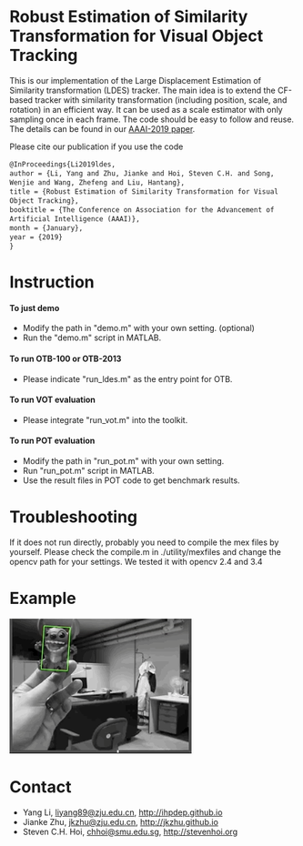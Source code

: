 # Robust Estimation of Similarity Transformation for Visual Object Tracking

This is our implementation of the Large Displacement Estimation of Similarity transformation (LDES) tracker. The main idea is to extend the CF-based tracker with similarity transformation (including position, scale, and rotation) in an efficient way. It can be used as a scale estimator with only sampling once in each frame. The code should be easy to follow and reuse. The details can be found in our [AAAI-2019 paper](https://arxiv.org/abs/1712.05231).

Please cite our publication if you use the code
```
@InProceedings{Li2019ldes,
author = {Li, Yang and Zhu, Jianke and Hoi, Steven C.H. and Song, Wenjie and Wang, Zhefeng and Liu, Hantang},
title = {Robust Estimation of Similarity Transformation for Visual Object Tracking},
booktitle = {The Conference on Association for the Advancement of Artificial Intelligence (AAAI)},
month = {January},
year = {2019}
}
```
 
# Instruction
#### To just demo
* Modify the path in "demo.m" with your own setting. (optional)
* Run the "demo.m" script in MATLAB.

#### To run OTB-100 or OTB-2013
* Please indicate "run_ldes.m" as the entry point for OTB.

#### To run VOT evaluation
* Please integrate "run_vot.m" into the toolkit.

#### To run POT evaluation
* Modify the path in "run_pot.m" with your own setting.
* Run "run_pot.m" script in MATLAB.
* Use the result files in POT code to get benchmark results.

# Troubleshooting
If it does not run directly, probably you need to compile the mex files by yourself. Please check the compile.m in ./utility/mexfiles and change the opencv path for your settings. We tested it with opencv 2.4 and 3.4

# Example
![tracking-example][logo]

[logo]: https://github.com/ihpdep/ihpdep.github.io/raw/master/files/example.gif "tracking-example"

# Contact 
* Yang Li, liyang89@zju.edu.cn, http://ihpdep.github.io
* Jianke Zhu, jkzhu@zju.edu.cn, http://jkzhu.github.io
* Steven C.H. Hoi, chhoi@smu.edu.sg, http://stevenhoi.org
